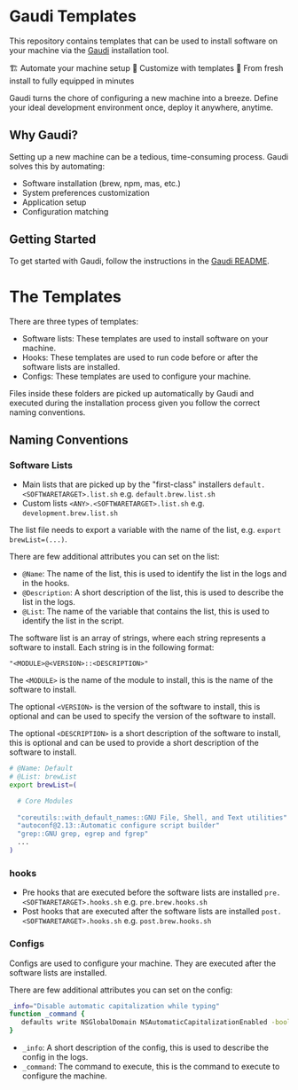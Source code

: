# Gaudi Templates

This repository contains templates that can be used to install software on your machine via the [Gaudi](https://github.com/g-udi/gaudi) installation tool.

 🏗️ Automate your machine setup
 🎨 Customize with templates
 🚀 From fresh install to fully equipped in minutes

Gaudi turns the chore of configuring a new machine into a breeze. Define your ideal development environment once, deploy it anywhere, anytime.

## Why Gaudi?

Setting up a new machine can be a tedious, time-consuming process. Gaudi solves this by automating:

- Software installation (brew, npm, mas, etc.)
- System preferences customization
- Application setup
- Configuration matching

## Getting Started

To get started with Gaudi, follow the instructions in the [Gaudi README](https://github.com/g-udi/gaudi/blob/master/README.md).

# The Templates

There are three types of templates:

 - Software lists: These templates are used to install software on your machine.
 - Hooks: These templates are used to run code before or after the software lists are installed.
 - Configs: These templates are used to configure your machine.

Files inside these folders are picked up automatically by Gaudi and executed during the installation process given you follow the correct naming conventions.

## Naming Conventions

### Software Lists
 - Main lists that are picked up by the "first-class" installers `default.<SOFTWARETARGET>.list.sh` e.g. `default.brew.list.sh`
 - Custom lists `<ANY>.<SOFTWARETARGET>.list.sh` e.g. `development.brew.list.sh`

The list file needs to export a variable with the name of the list, e.g. `export brewList=(...)`.

There are few additional attributes you can set on the list:

 - `@Name`: The name of the list, this is used to identify the list in the logs and in the hooks.
 - `@Description`: A short description of the list, this is used to describe the list in the logs.
 - `@List`: The name of the variable that contains the list, this is used to identify the list in the script.

The software list is an array of strings, where each string represents a software to install. Each string is in the following format:

`"<MODULE>@<VERSION>::<DESCRIPTION>"`

The `<MODULE>` is the name of the module to install, this is the name of the software to install.

The optional `<VERSION>` is the version of the software to install, this is optional and can be used to specify the version of the software to install.

The optional `<DESCRIPTION>` is a short description of the software to install, this is optional and can be used to provide a short description of the software to install.

```sh
# @Name: Default
# @List: brewList
export brewList=(

  # Core Modules
  
  "coreutils::with_default_names::GNU File, Shell, and Text utilities"
  "autoconf@2.13::Automatic configure script builder"
  "grep::GNU grep, egrep and fgrep"
  ...
)
```

### hooks
 - Pre hooks that are executed before the software lists are installed `pre.<SOFTWARETARGET>.hooks.sh` e.g. `pre.brew.hooks.sh`
 - Post hooks that are executed after the software lists are installed `post.<SOFTWARETARGET>.hooks.sh` e.g. `post.brew.hooks.sh`

### Configs

Configs are used to configure your machine. They are executed after the software lists are installed.

There are few additional attributes you can set on the config:

 ```sh
 _info="Disable automatic capitalization while typing"
function _command {
    defaults write NSGlobalDomain NSAutomaticCapitalizationEnabled -bool false
}
```

 - `_info`: A short description of the config, this is used to describe the config in the logs.
 - `_command`: The command to execute, this is the command to execute to configure the machine.

